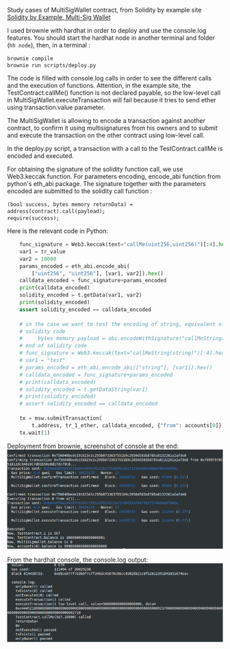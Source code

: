 Study cases of MultiSigWallet contract, from Solidity by example site [Solidity by Example, Multi-Sig Wallet](https://solidity-by-example.org/app/multi-sig-wallet/)

I used brownie with hardhat in order to deploy and use the console.log features.
You should start the hardhat node in another terminal and folder (`hh node`), then, in a terminal :

```
brownie compile
brownie run scripts/deploy.py
```

The code is filled with console.log calls in order to see the different calls and the execution of functions.
Attention, in the example site, the TestContract.callMe() function is not declared payable, so the low-level call in MultiSigWallet.executeTransaction will fail because it tries to send ether using transaction.value parameter.

The MultiSigWallet is allowing to encode a transaction against another contract, to confirm it using multisignatures from his owners and to submit and execute the transaction on the other contract using low-level call.

In the deploy.py script, a transaction with a call to the TestContract.callMe is encoded and executed.

For obtaining the signature of the solidity function call, we use Web3.keccak function.
For parameters encoding, encode_abi function from python's eth_abi package.
The signature together with the parameters encoded are submitted to the solidity call function :

```solidity
(bool success, bytes memory returnData) = address(contract).call(payload);
require(success);
```

Here is the relevant code in Python:

```python
    func_signature = Web3.keccak(text="callMe(uint256,uint256)")[:4].hex()
    var1 = tr_value
    var2 = 10000
    params_encoded = eth_abi.encode_abi(
        ["uint256", "uint256"], [var1, var2]).hex()
    calldata_encoded = func_signature+params_encoded
    print(calldata_encoded)
    solidity_encoded = t.getData(var1, var2)
    print(solidity_encoded)
    assert solidity_encoded == calldata_encoded

    # in the case we want to test the encoding of string, equivalent of
    # solidity code
    #     bytes memory payload = abi.encodeWithSignature("callMeString(string)", var1);
    # end of solidity code
    # func_signature = Web3.keccak(text="callMeString(string)")[:4].hex()
    # var1 = "test"
    # params_encoded = eth_abi.encode_abi(["string"], [var1]).hex()
    # calldata_encoded = func_signature+params_encoded
    # print(calldata_encoded)
    # solidity_encoded = t.getDataString(var1)
    # print(solidity_encoded)
    # assert solidity_encoded == calldata_encoded

    tx = msw.submitTransaction(
        t.address, tr_1_ether, calldata_encoded, {"from": accounts[0]})
    tx.wait(1)
```

Deployment from brownie, screenshot of console at the end:
![Multi-Sig Wallet deployment ](multisig_wallet_deploy.png)

From the hardhat console, the console.log output:
![Hardhat console](multisig_wallet_console.png)
